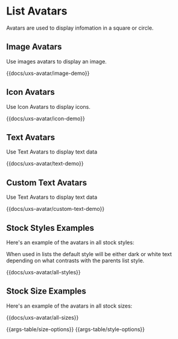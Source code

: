 # List Avatars

Avatars are used to display infomation in a square or circle.

## Image Avatars

Use images avatars to display an image.

{{docs/uxs-avatar/image-demo}}

## Icon Avatars

Use Icon Avatars to display icons.

{{docs/uxs-avatar/icon-demo}}

## Text Avatars

Use Text Avatars to display text data

{{docs/uxs-avatar/text-demo}}

## Custom Text Avatars

Use Text Avatars to display text data

{{docs/uxs-avatar/custom-text-demo}}

## Stock Styles Examples

Here's an example of the avatars in all stock styles:

When used in lists the default style will be either dark or white text depending on what contrasts with the parents list style.

{{docs/uxs-avatar/all-styles}}

## Stock Size Examples

Here's an example of the avatars in all stock sizes:

{{docs/uxs-avatar/all-sizes}}

{{args-table/size-options}}
{{args-table/style-options}}
